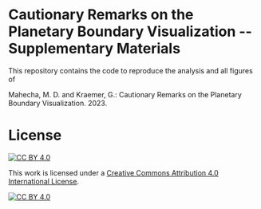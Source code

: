 # Cautionary Remarks on the Planetary Boundary Visualization -- Supplementary Materials

This repository contains the code to reproduce the analysis and all figures of

Mahecha, M. D.  and Kraemer, G.: Cautionary Remarks on the Planetary Boundary Visualization. 2023.

# License

[![CC BY 4.0][cc-by-shield]][cc-by]

This work is licensed under a
[Creative Commons Attribution 4.0 International License][cc-by].

[![CC BY 4.0][cc-by-image]][cc-by]

[cc-by]: http://creativecommons.org/licenses/by/4.0/
[cc-by-image]: https://i.creativecommons.org/l/by/4.0/88x31.png
[cc-by-shield]: https://img.shields.io/badge/License-CC%20BY%204.0-lightgrey.svg
